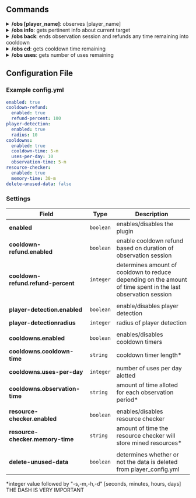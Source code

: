 ## Commands ##
<details>
    <summary><b>/obs [player_name]</b>: observes [player_name]</summary>
    <p>
        1) Saves player state <br>
        2) Replaces inventory with [Spectator Inventory](#spectator-inventory) <br> 
        3) Starts [Observation Session](#observation-session) and targets the player inputted <br>
        4) Starts timer
    </p>
</details>

<details>
    <summary><b>/obs info</b>: gets pertinent info about current target</summary>
    <p>
        1) Gets number of precious resources mined by target in past "memory-time" time <br>
        2) Gets amount of time player has been online
    </p>
</details>

<details>
    <summary><b>/obs back</b>: ends observation session and refunds any time remaining into cooldown</summary>
    <p>
        1) Sends observer back to previous location and restores their player state <br>
        2) refunds a percentage of the cooldown timer based off of time spent in observation <br> <code> refund = refund-percent * ((time_spent_observing / observation-time) * cooldown-time)) </code>
    </p>
</details>

<details>
    <summary><b>/obs cd</b>: gets cooldown time remaining</summary>
    <p>Straightforward lol. Gets the amount of time left in the user's cooldown timer</p>
</details>

<details>
    <summary><b>/obs uses</b>: gets number of uses remaining</summary>
    <p>Gets number of uses remaining</p>
</details>


## Configuration File ##


### Example config.yml ###
```yaml
enabled: true
cooldown-refund:
  enabled: true
  refund-percent: 100
player-detection:
  enabled: true
  radius: 10
cooldowns:
  enabled: true
  cooldown-time: 5-m
  uses-per-day: 10
  observation-time: 5-m
resource-checker:
  enabled: true
  memory-time: 30-m
delete-unused-data: false
 ```
 
 
 ### Settings ###
| Field                             | Type          | Description |
| ------                            | ------        |  ------     |
| __enabled__                       | ```boolean``` | enables/disables the plugin |
| __cooldown-refund.enabled__       | ```boolean``` | enable cooldown refund based on duration of observation session |
| __cooldown-refund.refund-percent__| ```integer``` | determines amount of cooldown to reduce depending on                   the amount<br>of time spent in the last observation session |
| | | 
| __player-detection.enabled__      | ```boolean``` | enable/disables player detection |
| __player-detectionradius__        | ```integer``` | radius of player detection | 
| | |
| __cooldowns.enabled__             | ```boolean``` | enables/disables cooldown timers |       
| __cooldowns.cooldown-time__       | ```string```  | cooldown timer length*  |
| __cooldowns.uses-per-day__        | ```integer``` | number of uses per day alotted |                                   
| __cooldowns.observation-time__    | ```string```  | amount of time alloted for each observation period* |
| | | 
| __resource-checker.enabled__      | ```boolean``` | enables/disables resource checker |                              
| __resource-checker.memory-time__  | ```string```  | amount of time the resource checker will store mined resources* |
| | |
| __delete-unused-data__            | ```boolean``` | determines whether or not the data is deleted from player_config.yml | 

*integer value followed by "-s,-m,-h,-d" [seconds, minutes, hours, days]
 THE DASH IS VERY IMPORTANT

